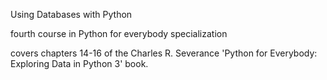 Using Databases with Python

fourth course in Python for everybody specialization

covers chapters 14-16 of the Charles R. Severance 'Python for Everybody: Exploring Data in Python 3' book.
